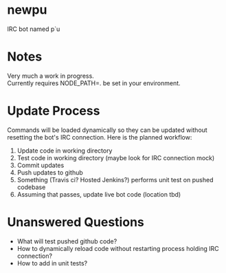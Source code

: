 newpu
=====

IRC bot named p`u

Notes
=====

Very much a work in progress.  
Currently requires NODE_PATH=. be set in your environment.

Update Process
=====

Commands will be loaded dynamically so they can be updated without resetting the bot's IRC connection. Here is the planned workflow: 

1. Update code in working directory
2. Test code in working directory (maybe look for IRC connection mock)
3. Commit updates
4. Push updates to github
5. Something (Travis ci? Hosted Jenkins?) performs unit test on pushed codebase
6. Assuming that passes, update live bot code (location tbd)


Unanswered Questions
=====
* What will test pushed github code? 
* How to dynamically reload code without restarting process holding IRC connection? 
* How to add in unit tests?

